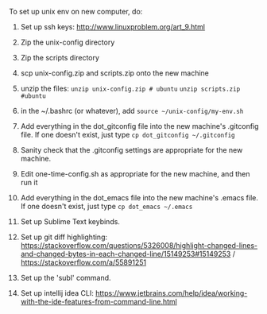 To set up unix env on new computer, do:

1. Set up ssh keys:
   http://www.linuxproblem.org/art_9.html

2. Zip the unix-config directory
3. Zip the scripts directory

4. scp unix-config.zip and scripts.zip
   onto the new machine

5. unzip the files:
   `unzip unix-config.zip # ubuntu`
   `unzip scripts.zip #ubuntu`

6. in the ~/.bashrc (or whatever),
   add `source ~/unix-config/my-env.sh`

7. Add everything in the dot_gitconfig file
   into the new machine's .gitconfig file.
   If one doesn't exist, just type
   `cp dot_gitconfig ~/.gitconfig`

8. Sanity check that the .gitconfig
   settings are appropriate for the new
   machine. 

9. Edit one-time-config.sh as appropriate
   for the new machine, and then run it

10. Add everything in the dot_emacs file
   into the new machine's .emacs file.
   If one doesn't exist, just type
   `cp dot_emacs ~/.emacs`
   
11. Set up Sublime Text keybinds.

12. Set up git diff highlighting: https://stackoverflow.com/questions/5326008/highlight-changed-lines-and-changed-bytes-in-each-changed-line/15149253#15149253  / https://stackoverflow.com/a/55891251 

13. Set up the 'subl' command.

14. Set up intellij idea CLI: https://www.jetbrains.com/help/idea/working-with-the-ide-features-from-command-line.html 


